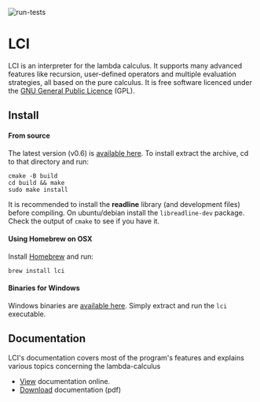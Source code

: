 ![run-tests](../../workflows/test/badge.svg)

# LCI

LCI is an interpreter for the lambda calculus. It supports many advanced
features like recursion, user-defined operators and multiple evaluation
strategies, all based on the pure calculus. It is free software licenced under
the [GNU General Public Licence](http://www.gnu.org/licenses/gpl.html) (GPL).

## Install

#### From source

The latest version (v0.6) is
[available here](https://github.com/chatziko/lci/releases/download/v0.6/lci-0.6.tar.gz).
To install extract the archive, cd to that directory and run:

```
cmake -B build
cd build && make
sudo make install
```    

It is recommended to install the **readline** library (and development files)
before compiling. On ubuntu/debian install the ```libreadline-dev``` package.
Check the output of ```cmake``` to see if you have it.

#### Using Homebrew on OSX

Install [Homebrew](http://brew.sh) and run:

```
brew install lci
```

#### Binaries for Windows

Windows binaries are
[available here](https://github.com/chatziko/lci/releases/download/v0.6/lci-0.6-win32.zip).
Simply extract and run the `lci` executable.


## Documentation

LCI's documentation covers most of the program's features and explains various
topics concerning the lambda-calculus

* [View](https://www.chatzi.org/lci/doc/index.html) documentation online.
* [Download](https://www.chatzi.org/lci/lcidoc.pdf) documentation (pdf)

